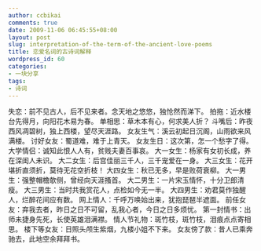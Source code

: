 ```yaml
---
author: ccbikai
comments: true
date: 2009-11-06 06:45:55+08:00
layout: post
slug: interpretation-of-the-term-of-the-ancient-love-poems
title: 恋爱名词的古诗词解释
wordpress_id: 60
categories:
- 一块分享
tags:
- 诗词
---
```




失恋：前不见古人，后不见来者。念天地之悠悠，独怆然而涕下。
拍拖：近水楼台先得月，向阳花木易为春。
单相思：草木本有心，何求美人折？<!-- more -->
斗嘴后：昨夜西风凋碧树，独上西楼，望尽天涯路。
女友生气：溪云初起日沉阁，山雨欲来风满楼。
讨好女友：蜀道难，难于上青天。
女友生日：这次第，怎一个愁字了得。
大学情侣：诚知此恨人人有，贫贱夫妻百事哀。
大一女生：杨家有女初长成，养在深闺人未识。
大二女生：后宫佳丽三千人，三千宠爱在一身。
大三女生：花开堪折直须折，莫待无花空折枝！
大四女生：秋已无多，早是败荷衰柳。
大一男生：强整帽檐欹侧，曾经向天涯搔首。
大二男生：一片宋玉情怀，十分卫郎清瘦。
大三男生：当时共我赏花人，点检如今无一半。
大四男生：劝君莫作独醒人，烂醉花间应有数。
网上情人：千呼万唤始出来，犹抱琵琶半遮面。
前任女友：弃我去者，昨日之日不可留，乱我心者，今日之日多烦忧。
第一封情书：出师未捷身先死，长使英雄泪满襟。
情人节礼物：斑竹枝，斑竹枝，泪痕点点寄相思。
楼下等女友：日照头颅生紫烟，九楼小姐不下来。
女友傍了款：昔人已乘奔驰去，此地空余拜拜书。




